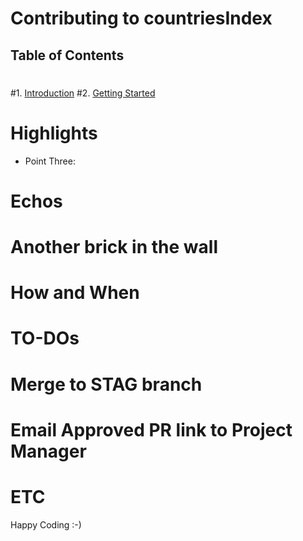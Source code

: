 # Contributing to countriesIndex
 ## Table of Contents
 #
 #1. [Introduction](#introduction)
 #2. [Getting Started](#getting-started)

 # Highlights
 
 - Point Three: 


 # Echos
 
 
 # Another brick in the wall
 # How and When 
 


 # TO-DOs
 


 # Merge to STAG branch
 # Email Approved PR link to Project Manager
 # ETC

Happy Coding :-)

